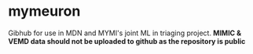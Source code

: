 # mymeuron
Gibhub for use in MDN and MYMI's joint ML in triaging project. 
**MIMIC & VEMD data should not be uploaded to github as the repository is public**
